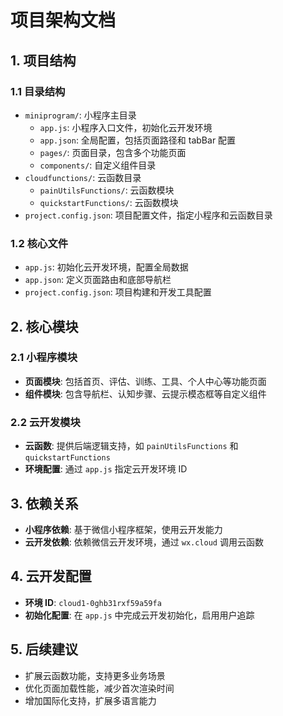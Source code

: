 # 项目架构文档

## 1. 项目结构

### 1.1 目录结构
- `miniprogram/`: 小程序主目录
  - `app.js`: 小程序入口文件，初始化云开发环境
  - `app.json`: 全局配置，包括页面路径和 tabBar 配置
  - `pages/`: 页面目录，包含多个功能页面
  - `components/`: 自定义组件目录
- `cloudfunctions/`: 云函数目录
  - `painUtilsFunctions/`: 云函数模块
  - `quickstartFunctions/`: 云函数模块
- `project.config.json`: 项目配置文件，指定小程序和云函数目录

### 1.2 核心文件
- `app.js`: 初始化云开发环境，配置全局数据
- `app.json`: 定义页面路由和底部导航栏
- `project.config.json`: 项目构建和开发工具配置

## 2. 核心模块

### 2.1 小程序模块
- **页面模块**: 包括首页、评估、训练、工具、个人中心等功能页面
- **组件模块**: 包含导航栏、认知步骤、云提示模态框等自定义组件

### 2.2 云开发模块
- **云函数**: 提供后端逻辑支持，如 `painUtilsFunctions` 和 `quickstartFunctions`
- **环境配置**: 通过 `app.js` 指定云开发环境 ID

## 3. 依赖关系

- **小程序依赖**: 基于微信小程序框架，使用云开发能力
- **云开发依赖**: 依赖微信云开发环境，通过 `wx.cloud` 调用云函数

## 4. 云开发配置

- **环境 ID**: `cloud1-0ghb31rxf59a59fa`
- **初始化配置**: 在 `app.js` 中完成云开发初始化，启用用户追踪

## 5. 后续建议

- 扩展云函数功能，支持更多业务场景
- 优化页面加载性能，减少首次渲染时间
- 增加国际化支持，扩展多语言能力